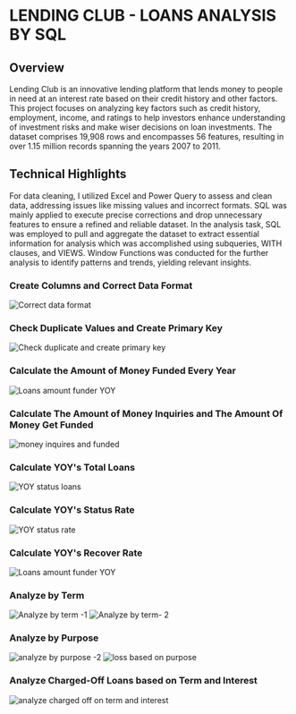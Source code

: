 # LENDING CLUB - LOANS ANALYSIS BY SQL

## **Overview**
Lending Club is an innovative lending platform that lends money to people in need at an interest rate based on their credit history and other factors. This project focuses on analyzing key factors such as credit history, employment, income, and ratings to help investors enhance understanding of investment risks and make wiser decisions on loan investments.
The dataset comprises 19,908 rows and encompasses 56 features, resulting in over 1.15 million records spanning the years 2007 to 2011.


## **Technical Highlights**
For data cleaning, I utilized Excel and Power Query to assess and clean data, addressing issues like missing values and incorrect formats. SQL was mainly applied to execute precise corrections and drop unnecessary features to ensure a refined and reliable dataset.
In the analysis task, SQL was employed to pull and aggregate the dataset to extract essential information for analysis which was accomplished using subqueries, WITH clauses, and VIEWS. Window Functions was conducted for the further analysis to identify patterns and trends, yielding relevant insights.

### Create Columns and Correct Data Format 
![Correct data format](https://github.com/BenjaminHungLe/Lending-Club---Loan-Analysis-by-SQL/assets/54150052/9dbe4c35-899e-455a-94f6-9bdd2570ff47)


### Check Duplicate Values and Create Primary Key
![Check duplicate and create primary key](https://github.com/BenjaminHungLe/Lending-Club---Loan-Analysis-by-SQL/assets/54150052/f163ea34-bfbc-438e-adf6-c7e20fc010fc)


### Calculate the Amount of Money Funded Every Year
![Loans amount funder YOY](https://github.com/BenjaminHungLe/Lending-Club---Loan-Analysis-by-SQL/assets/54150052/04a3fdc3-ebf7-4c6c-8891-3d9cd441796e)


### Calculate The Amount of Money Inquiries and The Amount Of Money Get Funded 
![money inquires and funded](https://github.com/BenjaminHungLe/Lending-Club---Loan-Analysis-by-SQL/assets/54150052/b2029541-1b0b-42d5-92dd-747017ff5325)


### Calculate YOY's Total Loans 
![YOY status loans](https://github.com/BenjaminHungLe/Lending-Club---Loan-Analysis-by-SQL/assets/54150052/6913fc36-ca77-4084-b57e-8b0ea2fc235d)


### Calculate YOY's Status Rate
![YOY status rate](https://github.com/BenjaminHungLe/Lending-Club---Loan-Analysis-by-SQL/assets/54150052/36152c4a-55ac-445c-a592-6ea5970a81b6)


### Calculate YOY's Recover Rate
![Loans amount funder YOY](https://github.com/BenjaminHungLe/Lending-Club---Loan-Analysis-by-SQL/assets/54150052/ceedb182-2302-4883-9085-64e411f4d14e)


### Analyze by Term
![Analyze by term -1](https://github.com/BenjaminHungLe/Lending-Club---Loan-Analysis-by-SQL/assets/54150052/d8236576-4f73-4245-a618-44712919bcfb)
![Analyze by term- 2](https://github.com/BenjaminHungLe/Lending-Club---Loan-Analysis-by-SQL/assets/54150052/a42d0d0f-8ddc-4a9b-bbd2-baa3cc0428d5)


### Analyze by Purpose
![analyze by purpose -2](https://github.com/BenjaminHungLe/Lending-Club---Loan-Analysis-by-SQL/assets/54150052/c8ab2fea-cdf6-4daa-88f8-715d232a9f03)
![loss based on purpose](https://github.com/BenjaminHungLe/Lending-Club---Loan-Analysis-by-SQL/assets/54150052/802f218b-08a0-4362-b0ca-73583b809fb6)


### Analyze Charged-Off Loans based on Term and Interest 
![analyze charged off on term and interest](https://github.com/BenjaminHungLe/Lending-Club---Loan-Analysis-by-SQL/assets/54150052/9e22b3cc-d044-4933-9c36-b9505f826a0d)
